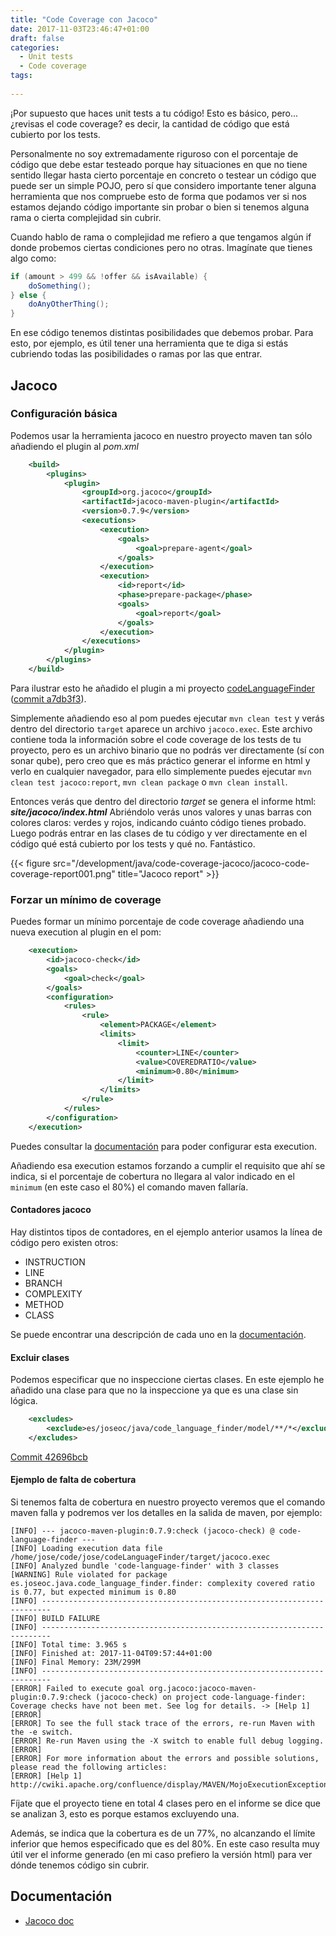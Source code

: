 ```yaml
---
title: "Code Coverage con Jacoco"
date: 2017-11-03T23:46:47+01:00
draft: false
categories:
  - Unit tests
  - Code coverage
tags:
  
---
```


¡Por supuesto que haces unit tests a tu código! Esto es básico, pero... ¿revisas el code coverage? es decir, la cantidad de código que está cubierto por los tests. 

Personalmente no soy extremadamente riguroso con el porcentaje de código que debe estar testeado porque hay situaciones en que no tiene sentido llegar hasta cierto porcentaje en concreto o testear un código que puede ser un simple POJO, pero sí que considero importante tener alguna herramienta que nos compruebe esto de forma que podamos ver si nos estamos dejando código importante sin probar o bien si tenemos alguna rama o cierta complejidad sin cubrir.

<!-- more -->

Cuando hablo de rama o complejidad me refiero a que tengamos algún if donde probemos ciertas condiciones pero no otras. Imagínate que tienes algo como: 

```java
if (amount > 499 && !offer && isAvailable) {
    doSomething();
} else {
    doAnyOtherThing();
}
```

En ese código tenemos distintas posibilidades que debemos probar. Para esto, por ejemplo, es útil tener una herramienta que te diga si estás cubriendo todas las posibilidades o ramas por las que entrar.

## Jacoco

### Configuración básica

Podemos usar la herramienta jacoco en nuestro proyecto maven tan sólo añadiendo el plugin al _pom.xml_

```xml
    <build>
        <plugins>
            <plugin>
                <groupId>org.jacoco</groupId>
                <artifactId>jacoco-maven-plugin</artifactId>
                <version>0.7.9</version>
                <executions>
                    <execution>
                        <goals>
                            <goal>prepare-agent</goal>
                        </goals>
                    </execution>
                    <execution>
                        <id>report</id>
                        <phase>prepare-package</phase>
                        <goals>
                            <goal>report</goal>
                        </goals>
                    </execution>
                </executions>
            </plugin>
        </plugins>
    </build>
```

Para ilustrar esto he añadido el plugin a mi proyecto [codeLanguageFinder](https://github.com/jose-oc/codeLanguageFinder) ([commit a7db3f3](https://github.com/jose-oc/codeLanguageFinder/commit/a7db3f34b275eb56b5a7d9b206600d0cb4bdfc81)).

Simplemente añadiendo eso al pom puedes ejecutar `mvn clean test` y verás dentro del directorio `target` aparece un archivo `jacoco.exec`. Este archivo contiene toda la información sobre el code coverage de los tests de tu proyecto, pero es un archivo binario que no podrás ver directamente (sí con sonar qube), pero creo que es más práctico generar el informe en html y verlo en cualquier navegador, para ello simplemente puedes ejecutar `mvn clean test jacoco:report`, `mvn clean package` o `mvn clean install`.

Entonces verás que dentro del directorio _target_ se genera el informe html: _**site/jacoco/index.html**_ 
Abriéndolo verás unos valores y unas barras con colores claros: verdes y rojos, indicando cuánto código tienes probado. Luego podrás entrar en las clases de tu código y ver directamente en el código qué está cubierto por los tests y qué no. Fantástico.

{{< figure src="/development/java/code-coverage-jacoco/jacoco-code-coverage-report001.png" title="Jacoco report" >}}

### Forzar un mínimo de coverage

Puedes formar un mínimo porcentaje de code coverage añadiendo una nueva execution al plugin en el pom:

```xml
    <execution>
        <id>jacoco-check</id>
        <goals>
            <goal>check</goal>
        </goals>
        <configuration>
            <rules>
                <rule>
                    <element>PACKAGE</element>
                    <limits>
                        <limit>
                            <counter>LINE</counter>
                            <value>COVEREDRATIO</value>
                            <minimum>0.80</minimum>
                        </limit>
                    </limits>
                </rule>
            </rules>
        </configuration>
    </execution>
```

Puedes consultar la [documentación](http://www.jacoco.org/jacoco/trunk/doc/check-mojo.html) para poder configurar esta execution.

Añadiendo esa execution estamos forzando a cumplir el requisito que ahí se indica, si el porcentaje de cobertura no llegara al valor indicado en el `minimum` (en este caso el 80%) el comando maven fallaría.

#### Contadores jacoco

Hay distintos tipos de contadores, en el ejemplo anterior usamos la línea de código pero existen otros: 

- INSTRUCTION
- LINE
- BRANCH
- COMPLEXITY
- METHOD
- CLASS


Se puede encontrar una descripción de cada uno en la [documentación](http://www.jacoco.org/jacoco/trunk/doc/counters.html).

#### Excluir clases 

Podemos especificar que no inspeccione ciertas clases. En este ejemplo he añadido una clase para que no la inspeccione ya que es una clase sin lógica.

```xml
    <excludes>
        <exclude>es/joseoc/java/code_language_finder/model/**/*</exclude>
    </excludes>
```

[Commit 42696bcb](https://github.com/jose-oc/codeLanguageFinder/commit/42696bcba35a60296eeb9bfc41e09479ef5da785)

#### Ejemplo de falta de cobertura

Si tenemos falta de cobertura en nuestro proyecto veremos que el comando maven falla y podremos ver los detalles en la salida de maven, por ejemplo: 

```
[INFO] --- jacoco-maven-plugin:0.7.9:check (jacoco-check) @ code-language-finder ---
[INFO] Loading execution data file /home/jose/code/jose/codeLanguageFinder/target/jacoco.exec
[INFO] Analyzed bundle 'code-language-finder' with 3 classes
[WARNING] Rule violated for package es.joseoc.java.code_language_finder.finder: complexity covered ratio is 0.77, but expected minimum is 0.80
[INFO] ------------------------------------------------------------------------
[INFO] BUILD FAILURE
[INFO] ------------------------------------------------------------------------
[INFO] Total time: 3.965 s
[INFO] Finished at: 2017-11-04T09:57:44+01:00
[INFO] Final Memory: 23M/299M
[INFO] ------------------------------------------------------------------------
[ERROR] Failed to execute goal org.jacoco:jacoco-maven-plugin:0.7.9:check (jacoco-check) on project code-language-finder: Coverage checks have not been met. See log for details. -> [Help 1]
[ERROR] 
[ERROR] To see the full stack trace of the errors, re-run Maven with the -e switch.
[ERROR] Re-run Maven using the -X switch to enable full debug logging.
[ERROR] 
[ERROR] For more information about the errors and possible solutions, please read the following articles:
[ERROR] [Help 1] http://cwiki.apache.org/confluence/display/MAVEN/MojoExecutionException
```

Fíjate que el proyecto tiene en total 4 clases pero en el informe se dice que se analizan 3, esto es porque estamos excluyendo una. 

Además, se indica que la cobertura es de un 77%, no alcanzando el límite inferior que hemos especificado que es del 80%.
En este caso resulta muy útil ver el informe generado (en mi caso prefiero la versión html) para ver dónde tenemos código sin cubrir.


## Documentación

- [Jacoco doc](http://www.jacoco.org/jacoco/trunk/doc/)